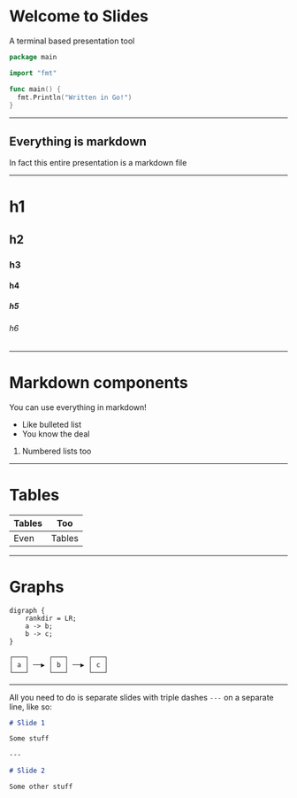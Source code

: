 # Welcome to Slides

A terminal based presentation tool

```go
package main

import "fmt"

func main() {
  fmt.Println("Written in Go!")
}
```

---

## Everything is markdown

In fact this entire presentation is a markdown file

---

# h1

## h2

### h3

#### h4

##### h5

###### h6

---

# Markdown components

You can use everything in markdown!

- Like bulleted list
- You know the deal

1. Numbered lists too

---

# Tables

| Tables | Too    |
| ------ | ------ |
| Even   | Tables |

---

# Graphs

```
digraph {
    rankdir = LR;
    a -> b;
    b -> c;
}
```

```
┌───┐     ┌───┐     ┌───┐
│ a │ ──▶ │ b │ ──▶ │ c │
└───┘     └───┘     └───┘
```

---

All you need to do is separate slides with triple dashes
`---` on a separate line, like so:

```markdown
# Slide 1

Some stuff

---

# Slide 2

Some other stuff
```
